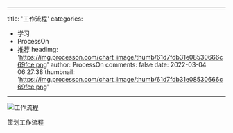 
---
title: '工作流程'
categories: 
 - 学习
 - ProcessOn
 - 推荐
headimg: 'https://img.processon.com/chart_image/thumb/61d7fdb31e08530666c69fce.png'
author: ProcessOn
comments: false
date: 2022-03-04 06:27:38
thumbnail: 'https://img.processon.com/chart_image/thumb/61d7fdb31e08530666c69fce.png'
---

<div>   
<img class="thumb" alt="工作流程" src="https://img.processon.com/chart_image/thumb/61d7fdb31e08530666c69fce.png" referrerpolicy="no-referrer">
<p>策划工作流程</p>  
</div>
            